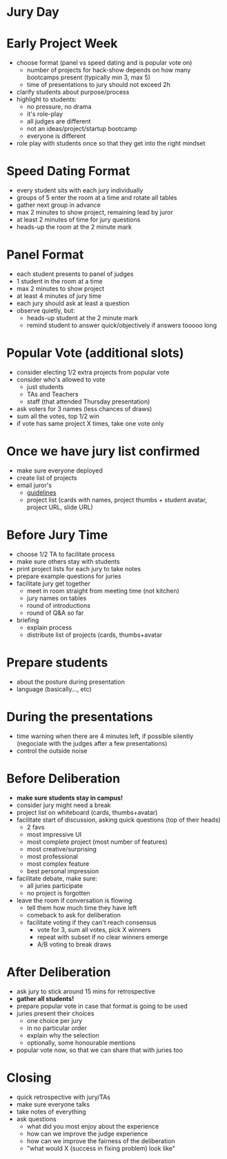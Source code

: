 # Jury Day

# Early Project Week
- choose format (panel vs speed dating and is popular vote on)
  - number of projects for hack-show depends on how many bootcamps present (typically min 3, max 5)
  - time of presentations to jury should not exceed 2h
- clarify students about purpose/process
- highlight to students:
  - no pressure, no drama
  - it's role-play
  - all judges are different
  - not an ideas/project/startup bootcamp
  - everyone is different
- role play with students once so that they get into the right mindset
  
# Speed Dating Format
- every student sits with each jury individually
- groups of 5 enter the room at a time and rotate all tables
- gather next group in advance
- max 2 minutes to show project, remaining lead by juror
- at least 2 minutes of time for jury questions
- heads-up the room at the 2 minute mark

# Panel Format
- each student presents to panel of judges
- 1 student in the room at a time
- max 2 minutes to show project
- at least 4 minutes of jury time
- each jury should ask at least a question
- observe quietly, but:
  - heads-up student at the 2 minute mark
  - remind student to answer quick/objectively if answers tooooo long

# Popular Vote (additional slots)
- consider electing 1/2 extra projects from popular vote
- consider who's allowed to vote 
  - just students
  - TAs and Teachers
  - staff (that attended Thursday presentation)
- ask voters for 3 names (less chances of draws)
- sum all the votes, top 1/2 win
- if vote has same project X times, take one vote only

# Once we have jury list confirmed
- make sure everyone deployed
- create list of projects
- email juror's
  - [guidelines](./jury-guidelines.md)
  - project list (cards with names, project thumbs + student avatar, project URL, slide URL)
  
# Before Jury Time
- choose 1/2 TA to facilitate process
- make sure others stay with students
- print project lists for each jury to take notes
- prepare example questions for juries
- facilitate jury get together
  - meet in room straight from meeting time (not kitchen)
  - jury names on tables
  - round of introductions
  - round of Q&A so far
- briefing
  - explain process
  - distribute list of projects (cards, thumbs+avatar

# Prepare students
  - about the posture during presentation
  - language (basically..., etc)
  
# During the presentations
  - time warning when there are 4 minutes left, if possible silently (negociate with the judges after a few presentations)
  - control the outside noise
  
# Before Deliberation
- **make sure students stay in campus!**
- consider jury might need a break
- project list on whiteboard (cards, thumbs+avatar)
- facilitate start of discussion, asking quick questions (top of their heads)
  - 2 favs
  - most impressive UI
  - most complete project (most number of features)
  - most creative/surprising
  - most professional
  - most complex feature
  - best personal impression
- facilitate debate, make sure:
  - all juries participate
  - no project is forgotten
- leave the room if conversation is flowing
  - tell them how much time they have left
  - comeback to ask for deliberation
  - facilitate voting if they can't reach consensus
    - vote for 3, sum all votes, pick X winners
    - repeat with subset if no clear winners emerge
    - A/B voting to break draws
    
# After Deliberation
- ask jury to stick around 15 mins for retrospective
- **gather all students!**
- prepare popular vote in case that format is going to be used
- juries present their choices
  - one choice per jury
  - in no particular order
  - explain why the selection
  - optionally, some honourable mentions
- popular vote now, so that we can share that with juries too

# Closing
- quick retrospective with jury/TAs
- make sure everyone talks
- take notes of everything
- ask questions
  - what did you most enjoy about the experience
  - how can we improve the judge experience
  - how can we improve the fairness of the deliberation
  - "what would X (success in fixing problem) look like"
